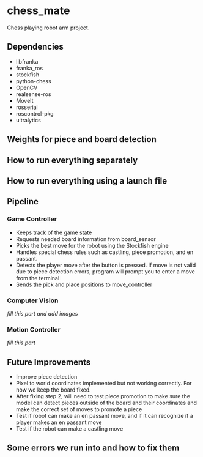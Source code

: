 # chess_mate
Chess playing robot arm project.

## Dependencies
- libfranka
- franka_ros
- stockfish
- python-chess
- OpenCV
- realsense-ros
- MoveIt
- rosserial
- roscontrol-pkg
- ultralytics

## Weights for piece and board detection

## How to run everything separately

## How to run everything using a launch file

## Pipeline

### Game Controller
- Keeps track of the game state
- Requests needed board information from board_sensor
- Picks the best move for the robot using the Stockfish engine
- Handles special chess rules such as castling, piece promotion, and en passant.
- Detects the player move after the button is pressed. If move is not valid due to piece detection errors, program will prompt you to 		  enter a move from the terminal
- Sends the pick and place positions to move_controller


### Computer Vision
*fill this part and add images*

### Motion Controller
*fill this part*

## Future Improvements
- Improve piece detection
- Pixel to world coordinates implemented but not working correctly. For now we keep the board fixed.
- After fixing step 2, will need to test piece promotion to make sure the model can detect pieces outside of the board and their coordinates and make the correct set of moves to promote a piece
- Test if robot can make an en passant move, and if it can recognize if a player makes an en passant move
- Test if the robot can make a castling move

## Some errors we run into and how to fix them
